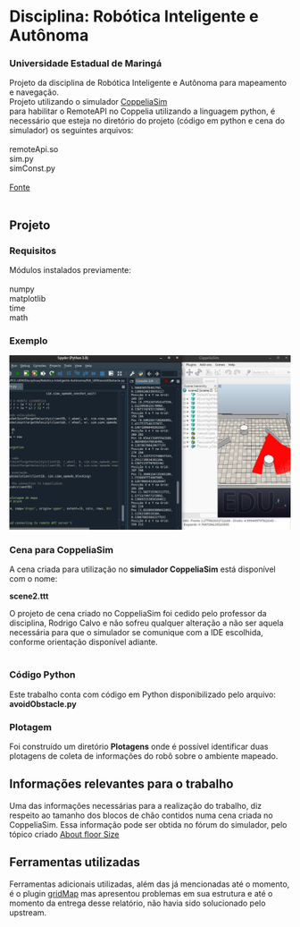 # Disciplina: Robótica Inteligente e Autônoma 
### Universidade Estadual de Maringá
Projeto da disciplina de Robótica Inteligente e Autônoma para mapeamento e navegação.
<br>
Projeto utilizando o simulador [CoppeliaSim](https://www.coppeliarobotics.com/)
<br>
para habilitar o RemoteAPI no Coppelia utilizando a linguagem python, é necessário que esteja no diretório do projeto (código em python e cena do simulador) os seguintes arquivos:
<br><br>
remoteApi.so <br>
sim.py	<br>
simConst.py <br>
<br>
[Fonte](https://www.coppeliarobotics.com/helpFiles/en/remoteApiClientSide.htm)
<br><br>

## Projeto

### Requisitos

Módulos instalados previamente:<br><br>
numpy<br>
matplotlib<br>
time<br>
math<br>

### Exemplo

![alt text](https://github.com/leonardossrocha/RIA_UEM/blob/master/examples/model1.png?raw=true)

### Cena para CoppeliaSim

A cena criada para utilização no **simulador CoppeliaSim** está disponível com o nome:

**scene2.ttt**

O projeto de cena criado no CoppeliaSim foi cedido pelo professor da disciplina, Rodrigo Calvo e não sofreu qualquer alteração a não ser aquela necessária para que o simulador se comunique com a IDE escolhida, conforme orientação disponível adiante.
<br><br>

### Código Python

Este trabalho conta com código em Python disponibilizado pelo arquivo:
<br>
**avoidObstacle.py**

### Plotagem

Foi construído um diretório **Plotagens** onde é possível identificar duas plotagens de coleta de informações do robô sobre o ambiente mapeado.


## Informações relevantes para o trabalho

Uma das informações necessárias para a realização do trabalho, diz respeito ao tamanho dos blocos de chão contidos numa cena criada no CoppeliaSim. Essa informação pode ser obtida no fórum do simulador, pelo tópico criado [About floor Size](https://forum.coppeliarobotics.com/viewtopic.php?f=9&t=9505)

## Ferramentas utilizadas

Ferramentas adicionais utilizadas, além das já mencionadas até o momento, é o plugin [gridMap](https://github.com/roboticafacil/coppeliasim_gridmap) mas apresentou problemas em sua estrutura e até o momento da entrega desse relatório, não havia sido solucionado pelo upstream. 


